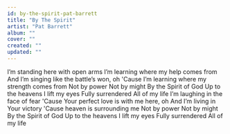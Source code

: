 ```yaml
---
id: by-the-spirit-pat-barrett
title: "By The Spirit"
artist: "Pat Barrett"
album: ""
cover: ""
created: ""
updated: ""
---
```


I’m standing here with open arms
I’m learning where my help comes from
And I’m singing like the battle’s won, oh
'Cause I’m learning where my strength comes from
Not by power
Not by might
By the Spirit of God
Up to the heavens
I lift my eyes
Fully surrendered
All of my life
I’m laughing in the face of fear
'Cause Your perfect love is with me here, oh
And I’m living in Your victory
'Cause heaven is surrounding me
Not by powеr
Not by might
By the Spirit of God
Up to the heavеns
I lift my eyes
Fully surrendered
All of my life